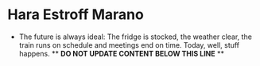 Hara Estroff Marano
===================

* The future is always ideal: The fridge is stocked, the weather clear, the train runs on schedule and meetings end on time. Today, well, stuff happens.
** **DO NOT UPDATE CONTENT BELOW THIS LINE** **

